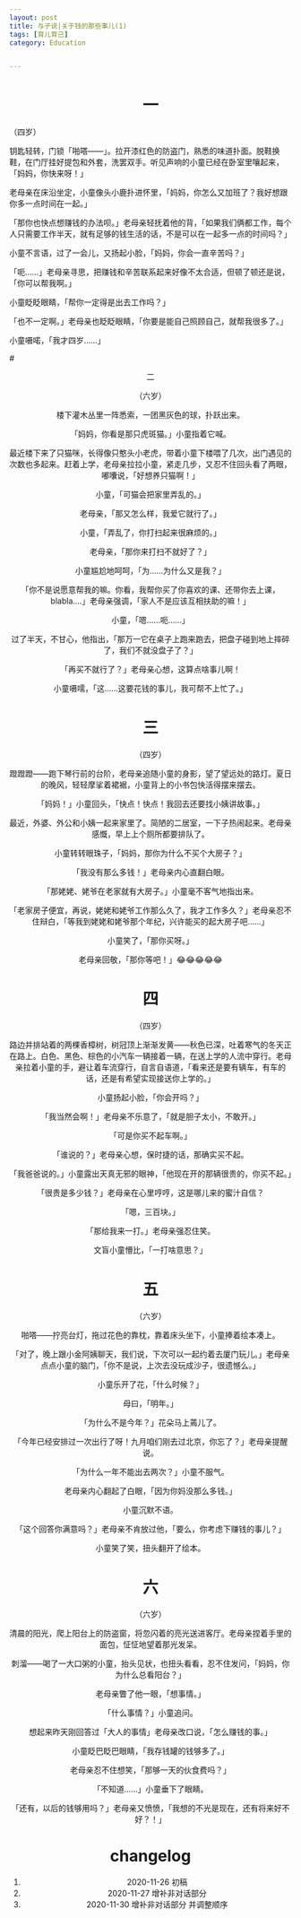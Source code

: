 ```yaml
---
layout: post
title: 与子说|关于钱的那些事儿(1)
tags: [育儿育己]
category: Education


---
```


# <center> 一

（四岁）

 钥匙轻转，门锁「啪嗒——」。拉开漆红色的防盗门，熟悉的味道扑面。脱鞋换鞋，在门厅挂好提包和外套，洗罢双手。听见声响的小童已经在卧室里嚷起来，「妈妈，你快来呀！」

老母亲在床沿坐定，小童像头小鹿扑进怀里，「妈妈，你怎么又加班了？我好想跟你多一点时间在一起。」

「那你也快点想赚钱的办法呗。」老母亲轻抚着他的背，「如果我们俩都工作，每个人只需要工作半天，就有足够的钱生活的话，不是可以在一起多一点的时间吗？」

小童不言语，过了一会儿，又扬起小脸，「妈妈，你会一直辛苦吗？」

「呃……」老母亲寻思，把赚钱和辛苦联系起来好像不太合适，但顿了顿还是说，「你可以帮我啊。」

小童眨眨眼睛，「帮你一定得是出去工作吗？」

「也不一定啊。」老母亲也眨眨眼睛，「你要是能自己照顾自己，就帮我很多了。」

小童嗫喏，「我才四岁……」



#<center> 二

（六岁）

楼下灌木丛里一阵悉索，一团黑灰色的球，扑跃出来。

「妈妈，你看是那只虎斑猫。」小童指着它喊。

最近楼下来了只猫咪，长得像只憨头小老虎，带着小童下楼喂了几次，出门遇见的次数也多起来。赶着上学，老母亲拉拉小童，紧走几步，又忍不住回头看了两眼，嘟囔说，「好想养只猫啊！」

小童，「可猫会把家里弄乱的。」

老母亲，「那又怎么样，我爱它就行了。」

小童，「弄乱了，你打扫起来很麻烦的。」

老母亲，「那你来打扫不就好了？」

小童尴尬地呵呵，「为……为什么又是我？」

「你不是说愿意帮我的嘛。你看，我帮你买了你喜欢的课、还带你去上课，blabla....」老母亲强调，「家人不是应该互相扶助的嘛！」

小童，「嗯……呃……」

过了半天，不甘心，他指出，「那万一它在桌子上跑来跑去，把盘子碰到地上摔碎了，我们不就没盘子了？」

「再买不就行了？」老母亲心想，这算点啥事儿啊！

小童嗫嚅，「这……这要花钱的事儿，我可帮不上忙了。」







# <center> 三

（四岁）

蹬蹬蹬——跑下琴行前的台阶，老母亲追随小童的身影，望了望远处的路灯。夏日的晚风，轻轻摩挲着裙裾，小童背上的小书包快活得摆来摆去。

「妈妈！」小童回头，「快点！快点！我回去还要找小姨讲故事。」

最近，外婆、外公和小姨一起来家里了。简陋的二居室，一下子热闹起来。老母亲感慨，早上上个厕所都要排队了。

小童转转眼珠子，「妈妈，那你为什么不买个大房子？」

「我没有那么多钱！」老母亲内心直翻白眼。

「那姥姥、姥爷在老家就有大房子。」小童毫不客气地指出来。

「老家房子便宜，再说，姥姥和姥爷工作那么久了，我才工作多久？」老母亲忍不住辩白，「等我到姥姥和姥爷那个年纪，兴许能买的起大房子吧……」

小童笑了，「那你买呀。」

老母亲回敬，「那你等吧！」😂😂😂😂😂





# <center> 四

（四岁）

路边并排站着的两棵香樟树，树冠顶上渐渐发黄——秋色已深，吐着寒气的冬天正在路上。白色、黑色、棕色的小汽车一辆接着一辆，在送上学的人流中穿行。老母亲拉着小童的手，避让着车流穿行，自言自语道，「看来还是要有辆车，有车的话，还是有希望实现接送你上学的。」

小童扬起小脸，「你会开吗？」

「我当然会啊！」老母亲不乐意了，「就是胆子太小，不敢开。」

「可是你买不起车啊。」

「谁说的？」老母亲心想，保时捷的话，那确实买不起。

「我爸爸说的。」小童露出天真无邪的眼神，「他现在开的那辆很贵的，你买不起。」

「很贵是多少钱？」老母亲在心里哼哼，这是哪儿来的蜜汁自信？

「嗯，三百块。」

「那给我来一打。」老母亲强忍住笑。

文盲小童懵比，「一打啥意思？」





# <center> 五

（六岁）

啪嗒——拧亮台灯，拖过花色的靠枕，靠着床头坐下，小童捧着绘本凑上。

「对了，晚上跟小金阿姨聊天，我们说，下次可以一起约着去厦门玩儿。」老母亲点点小童的脑门，「你不是说，上次去没玩成沙子，很遗憾么。」

小童乐开了花，「什么时候？」

母曰，「明年。」

「为什么不是今年？」花朵马上蔫儿了。

「今年已经安排过一次出行了呀！九月咱们刚去过北京，你忘了？」老母亲提醒说。

「为什么一年不能出去两次？」小童不服气。

老母亲内心翻起了白眼，「因为你妈没那么多钱。」

小童沉默不语。

「这个回答你满意吗？」老母亲不肯放过他，「要么，你考虑下赚钱的事儿？」

小童笑了笑，扭头翻开了绘本。



# <center> 六

（六岁）

清晨的阳光，爬上阳台上的防盗窗，将忽闪着的亮光送进客厅。老母亲捏着手里的面包，怔怔地望着那光发呆。

刺溜——喝了一大口粥的小童，抬头见状，也扭头看看，忍不住发问，「妈妈，你为什么总看阳台？」

老母亲瞥了他一眼，「想事情。」

「什么事情？」小童追问。

想起来昨天刚回答过「大人的事情」老母亲改口说，「怎么赚钱的事。」

小童眨巴眨巴眼睛，「我存钱罐的钱够多了。」

老母亲忍不住想笑，「那够一天的伙食费吗？」

「不知道……」小童垂下了眼睛。

「还有，以后的钱够用吗？」老母亲又愤愤，「我想的不光是现在，还有将来好不好？！」



# changelog

1. 2020-11-26 初稿
2. 2020-11-27 增补非对话部分
3. 2020-11-30 增补非对话部分 并调整顺序

































